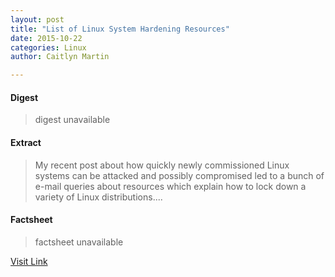 ```yaml
---
layout: post
title: "List of Linux System Hardening Resources"
date: 2015-10-22
categories: Linux
author: Caitlyn Martin

---
```



#### Digest
>digest unavailable

#### Extract
>My recent post about how quickly newly commissioned Linux systems can be attacked and possibly compromised led to a bunch of e-mail queries about resources which explain how to lock down a variety of Linux distributions....

#### Factsheet
>factsheet unavailable

[Visit Link](http://lxer.com/module/newswire/ext_link.php?rid=220880)


